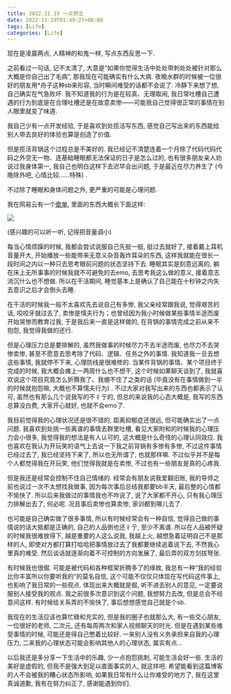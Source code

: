 ```yaml
---
title: 2022.11.19 一点想法
date: 2022-11-19T01:49:27+08:00
tags: [Life]
categories: [Life]
---
```


现在是凌晨两点, 人精神的和鬼一样, 写点东西反思一下.

之前看过一句话, 记不太清了, 大意是“如果你觉得生活中处处带刺处处被针对那么大概是你自己出了毛病”, 那我现在可能确实有什么大病. 夜晚水群的时候被一位很好的朋友用*舟子这种sb来形容, 当时瞬间难受的话都不会说了. 冷静下来想了想, 自己确实在气急败坏. 我不知道我的行为是在较真、无理取闹, 我日常吐槽自己遭遇的行为到底是在合理吐槽还是在故意卖惨——可能我自己觉得很正常的事情在别人眼里就变了味道.

我自己少有一点开发经验, 于是喜欢到处揽活写东西, 感觉自己写出来的东西能给别人带去良好的体验也算是创造了价值.

但是揽活背锅这个过程总是不美好的. 我已经记不清楚连着一个月除了代码代码代码之外空无一物、连基础睡眠都无法保证的日子是怎么过的, 也有很多朋友亲人劝说过我身体第一, 我自己也明白这样下去迟早会出问题, 于是最近在尽力养生了 (今晚除外吧, 心情比较……特殊) .

不过除了睡眠和身体问题之外, 更严重的可能是心理问题.

我在网易云有一个[歌单](https://y.music.163.com/m/playlist?app_version=8.8.70&id=5363370586&userid=544989612&dlt=0846&creatorId=544989612), 里面的东西大概长下面这样:

![](https://files.catbox.moe/vk8jpy.png)

 (感兴趣的可以听一听, 记得把音量调小)

每当心情烦躁的时候, 我都会尝试说服自己先挺一挺, 挺过去就好了, 接着戴上耳机音量开大, 开始播放一些能带来无意义杂音轰炸耳朵的东西, 这样我就能在很长一段时间之内以一种只去思考眼前问题的状态坚持下去. 睡眠其实是刻意远离的, 躺在床上无所事事的时候我就不可避免的去emo, 去思考我这么做的意义, 接着意志消沉什么也不想做. 所以在干活期间, 睡觉基本上是确认了自己能在十秒钟之内失去意识之后才会倒头去睡.

在干活的时候我一般不太喜欢先去说自己有多惨, 我父亲经常跟我说, 觉得艰苦的话, 咬咬牙就过去了, 卖惨是懦夫行为；也曾经因为我小时候做某些事情半途而废开始哭惨而教育过我, 于是我后来一直是这样做的, 在背锅的事情完成之前从来不抱怨, 我觉得我做的还行.

但是心理压力总是要排解的, 虽然我做事的时候尽力不去半途而废, 也尽力不去哭惨卖惨, 甚至不愿意去思考除了代码、逻辑、任务之外的事情. 我知道我一旦去想这些事情, 我就停不下来, 心理防线是很难修的. 当某件背锅的事情、某个项目终于完成的时候, 我大概会瘫上一两周什么也不想干, 这个时候如果聊天谈到了, 我就喜欢说这个项目究竟怎么折腾我了、我绷不住了之类的话 (毕竟没有在事情做到一半的时候就抱怨嘛, 大概也不算懦夫行为) . 不过大家对我写出来的东西也都表示了认可, 虽然也有那么几个说我写的不彳亍的, 但总的来说我的心态大概是, 我写的东西总算没白费, 大家开心就好, 也就不会emo了.

我目前觉得我的心理状况还是很不错的, 距离抑郁症还很远, 但可能确实出了一点问题. 我喜欢到处挑一些离谱的事情去群里吐槽, 看见大家附和的时候我的心理压力会小很多, 我觉得我的想法是有人认可的, 这大概是什么奇怪的心理认同效应. 我也喜欢在我认为开玩笑的语气上去说一下我之前背锅有多惨有多惨, 不过这件事情已经过去了, 我已经坚持下来了, 所以也无所谓了, 也就那样嘛. 不过似乎并不是每个人都觉得我在开玩笑, 他们觉得我就是在卖惨, 不过也有一些朋友是真的心疼我.

但是我还是经常会控制不住自己情绪的. 经常会有朋友说我爱翻旧账, 我的导师之前也说过一次不太想找我做事, 因为每次事后总结我都要bb半天, 最后整的心情都不愉快了. 所以后来我做过的事情我也不咋说了, 说了大家都不开心, 只有我心理压力排解出去了, 何必呢. 况且事后卖惨也算卖惨, 家训都到哪儿去了.

也可能是自己确实做了很多事情, 所以有时候经常会有一种自信, 觉得自己做的事情说的话大抵都是正确的, 自己的人品倒也还彳亍, 至少不离谱. 所以在人品被怀疑的时候我很难放得下, 越是重要的人这么说我, 我越上火, 越想急着证明自己不是那样的人, 即使对方都打算打哈哈把事情放过去了我都要继续追着说下去, 不然我心里真的难受. 然后谈话就逐渐向着不可控制的方向发展了, 最后弄的双方剑拔弩张.

有时候我也很倔. 可能是被代码和各种框架折腾多了的缘故, 我总有一种“我的经验比你丰富所以你要听我的”的莫名自信, 这个可能不仅仅只体现在写代码这件事上, 也影响了我日常的一些观点. 体现出来大概就是倔, 听不进去别人的意见, 一定要说服别人接受我的观点. 我之前很多次意识到这个问题, 我想努力去改, 但是总会不经意间这样. 有时候给关系弄的不愉快了, 事后想想感觉自己就是个sb.

我现在的生活应该也算忙碌和充实的, 但是我的圈子也就那么大, 有一些交心朋友, 一位很好的老师, 二次元, 还有每周两次和家人视频聊天的时光. 但是在遇到某些难受事情的时候, 可能还是得自己憋着比较好. 一来别人没有义务承担来自我的心理压力, 二来我的心理状态可能会影响其他人的心理状态, 属实有点...

以后我还是多分享一下生活中的乐趣, 少一点抱怨挑刺, 可能生活会好一些. 生活的美好是虚假的, 但我不是强大到足以直面事实的人, 就这样吧. 希望能看到这篇博客的人不会被我的糟心状态所影响, 如果我日常有什么让你难受的地方了, 我在这里真诚道歉, 我有在努力纠正了, 感谢能遇到你们.
